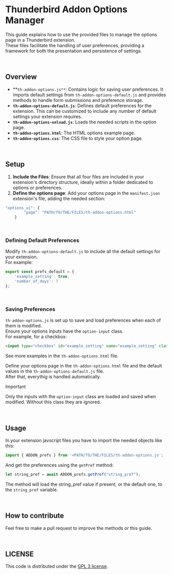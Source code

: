 # Thunderbird Addon Options Manager

This guide explains how to use the provided files to manage the options page in a Thunderbird extension.
<br>These files facilitate the handling of user preferences, providing a framework for both the presentation and persistence of settings.



<br>




## Overview

- **`th-addon-options.js**`: Contains logic for saving user preferences. It imports default settings from `th-addon-options-default.js` and provides methods to handle form submissions and preference storage.
- **`th-addon-options-default.js`**: Defines default preferences for the extension. This can be customized to include any number of default settings your extension requires.
- **`th-addon-options-onload.js`**: Loads the needed scripts in the option page.
- **`th-addon-options.html`**: The HTML options example page.
- **`th-addon-options.css`**: The CSS file to style your option page.



<br>




## Setup

1. **Include the Files**: Ensure that all four files are included in your extension's directory structure, ideally within a folder dedicated to options or preferences.
2. **Define the options page**: Add your options page in the `manifest.json` extension's file, adding the needed section:
```javascript
"options_ui": {
		"page": "PATH/TO/THE/FILES/th-addon-options.html"
	}
```

<br>




### Defining Default Preferences

Modify `th-addon-options-default.js` to include all the default settings for your extension.
<br>For example:

```javascript
export const prefs_default = {
    'example_setting': true,
    'number_of_days': 7
};
```


<br>




### Saving Preferences

`th-addon-options.js` is set up to save and load preferences when each of them is modified.
<br>Ensure your options inputs have the `option-input` class.
<br>For example, for a checkbox:

```html
<input type="checkbox" id="example_setting" name="example_setting" class="option-input" />
```

See more examples in the `th-addon-options.html` file.

Define your options page in the `th-addon-options.html` file and the default values in the `th-addon-options-default.js` file.
<br>After that, everythig is handled automatically.

> [!IMPORTANT]
> Only the inputs with the `option-input` class are loaded and saved when modified. Without this class they are ignored.



<br>




## Usage

In your extension javscript files you have to import the needed objects like this:

```javascript
import { ADDON_prefs } from '<PATH/TO/THE/FILES/th-addon-options.js';
```

And get the preferences using the `getPref` method:

```javascript
let string_pref = await ADDON_prefs.getPref("string_pref");
```
The method will load the string_pref value if present, or the default one, to the `string_pref` variable.



<br>




## How to contribute

Feel free to make a pull request to improve the methods or this guide.




<br>




## LICENSE

This code is distributed under the [GPL 3 license](LICENSE).
